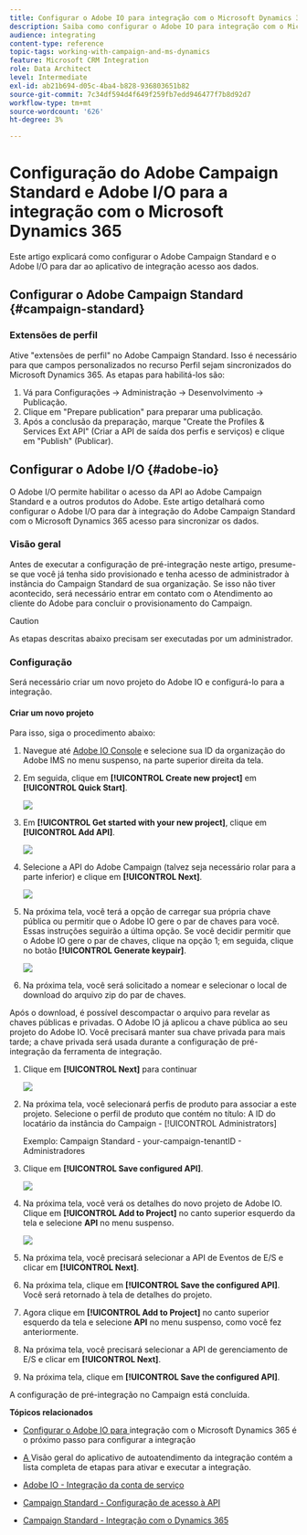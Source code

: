 ```yaml
---
title: Configurar o Adobe IO para integração com o Microsoft Dynamics 365
description: Saiba como configurar o Adobe IO para integração com o Microsoft Dynamics 365.
audience: integrating
content-type: reference
topic-tags: working-with-campaign-and-ms-dynamics
feature: Microsoft CRM Integration
role: Data Architect
level: Intermediate
exl-id: ab21b694-d05c-4ba4-b828-936803651b82
source-git-commit: 7c34df594d4f649f259fb7edd946477f7b8d92d7
workflow-type: tm+mt
source-wordcount: '626'
ht-degree: 3%

---
```


# Configuração do Adobe Campaign Standard e Adobe I/O para a integração com o Microsoft Dynamics 365

Este artigo explicará como configurar o Adobe Campaign Standard e o Adobe I/O para dar ao aplicativo de integração acesso aos dados.

## Configurar o Adobe Campaign Standard {#campaign-standard}

### Extensões de perfil

Ative &quot;extensões de perfil&quot; no Adobe Campaign Standard.   Isso é necessário para que campos personalizados no recurso Perfil sejam sincronizados do Microsoft Dynamics 365.   As etapas para habilitá-los são:

1. Vá para Configurações -> Administração -> Desenvolvimento -> Publicação.
1. Clique em &quot;Prepare publication&quot; para preparar uma publicação.
1. Após a conclusão da preparação, marque &quot;Create the Profiles &amp; Services Ext API&quot; (Criar a API de saída dos perfis e serviços) e clique em &quot;Publish&quot; (Publicar).

## Configurar o Adobe I/O {#adobe-io}

O Adobe I/O permite habilitar o acesso da API ao Adobe Campaign Standard e a outros produtos do Adobe.   Este artigo detalhará como configurar o Adobe I/O para dar à integração do Adobe Campaign Standard com o Microsoft Dynamics 365 acesso para sincronizar os dados.

### Visão geral

Antes de executar a configuração de pré-integração neste artigo, presume-se que você já tenha sido provisionado e tenha acesso de administrador à instância do Campaign Standard de sua organização.  Se isso não tiver acontecido, será necessário entrar em contato com o Atendimento ao cliente do Adobe para concluir o provisionamento do Campaign.

>[!CAUTION]
>
>As etapas descritas abaixo precisam ser executadas por um administrador.

### Configuração

Será necessário criar um novo projeto do Adobe IO e configurá-lo para a integração.

#### Criar um novo projeto

Para isso, siga o procedimento abaixo:

1. Navegue até [Adobe IO Console](https://console.adobe.io/home#) e selecione sua ID da organização do Adobe IMS no menu suspenso, na parte superior direita da tela.

1. Em seguida, clique em **[!UICONTROL Create new project]** em **[!UICONTROL Quick Start]**.

   ![](assets/adobeIO1.png)

1. Em **[!UICONTROL Get started with your new project]**, clique em **[!UICONTROL Add API]**.

   ![](assets/adobeIO2.png)

1. Selecione a API do Adobe Campaign (talvez seja necessário rolar para a parte inferior) e clique em **[!UICONTROL Next]**.

   ![](assets/adobeIO3.png)

1. Na próxima tela, você terá a opção de carregar sua própria chave pública ou permitir que o Adobe IO gere o par de chaves para você. Essas instruções seguirão a última opção. Se você decidir permitir que o Adobe IO gere o par de chaves, clique na opção 1; em seguida, clique no botão **[!UICONTROL Generate keypair]**.

   ![](assets/adobeIO4.png)

1. Na próxima tela, você será solicitado a nomear e selecionar o local de download do arquivo zip do par de chaves.

Após o download, é possível descompactar o arquivo para revelar as chaves públicas e privadas. O Adobe IO já aplicou a chave pública ao seu projeto do Adobe IO. Você precisará manter sua chave privada para mais tarde; a chave privada será usada durante a configuração de pré-integração da ferramenta de integração.

1. Clique em **[!UICONTROL Next]** para continuar

   ![](assets/adobeIO5.png)

1. Na próxima tela, você selecionará perfis de produto para associar a este projeto. Selecione o perfil de produto que contém no título: A ID do locatário da instância do Campaign - [!UICONTROL Administrators]

   Exemplo: Campaign Standard - your-campaign-tenantID - Administradores

1. Clique em **[!UICONTROL Save configured API]**.

   ![](assets/adobeIO6.png)

1. Na próxima tela, você verá os detalhes do novo projeto de Adobe IO. Clique em **[!UICONTROL Add to Project]** no canto superior esquerdo da tela e selecione **API** no menu suspenso.

   ![](assets/adobeIO7.png)

1. Na próxima tela, você precisará selecionar a API de Eventos de E/S e clicar em **[!UICONTROL Next]**.

1. Na próxima tela, clique em **[!UICONTROL Save the configured API]**.  Você será retornado à tela de detalhes do projeto.

1. Agora clique em **[!UICONTROL Add to Project]** no canto superior esquerdo da tela e selecione **API** no menu suspenso, como você fez anteriormente.

1. Na próxima tela, você precisará selecionar a API de gerenciamento de E/S e clicar em **[!UICONTROL Next]**.

1. Na próxima tela, clique em **[!UICONTROL Save the configured API]**.

A configuração de pré-integração no Campaign está concluída.

**Tópicos relacionados**

* [Configurar o Adobe IO para ](../../integrating/using/d365-acs-configure-adobe-io.md) integração com o Microsoft Dynamics 365 é o próximo passo para configurar a integração
* [A ](../../integrating/using/d365-acs-self-service-app-quick-start-guide.md) Visão geral do aplicativo de autoatendimento da integração contém a lista completa de etapas para ativar e executar a integração.


* [Adobe IO - Integração da conta de serviço](https://www.adobe.io/authentication/auth-methods.html#!AdobeDocs/adobeio-auth/master/AuthenticationOverview/ServiceAccountIntegration.md)
* [Campaign Standard - Configuração de acesso à API](../../api/using/setting-up-api-access.md)
* [Campaign Standard - Integração com o Dynamics 365](../../integrating/using/d365-acs-configure-d365.md)
